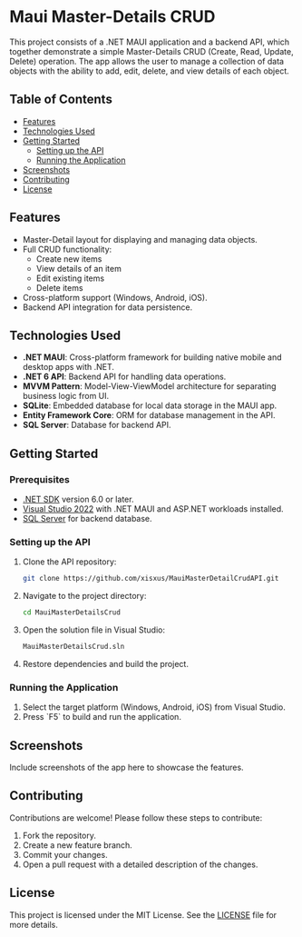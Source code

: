 # Maui Master-Details CRUD

This project consists of a .NET MAUI application and a backend API, which together demonstrate a simple Master-Details CRUD (Create, Read, Update, Delete) operation. The app allows the user to manage a collection of data objects with the ability to add, edit, delete, and view details of each object.

## Table of Contents
- [Features](#features)
- [Technologies Used](#technologies-used)
- [Getting Started](#getting-started)
  - [Setting up the API](#setting-up-the-api)
  - [Running the Application](#running-the-application)
- [Screenshots](#screenshots)
- [Contributing](#contributing)
- [License](#license)

## Features
- Master-Detail layout for displaying and managing data objects.
- Full CRUD functionality:
  - Create new items
  - View details of an item
  - Edit existing items
  - Delete items
- Cross-platform support (Windows, Android, iOS).
- Backend API integration for data persistence.

## Technologies Used
- **.NET MAUI**: Cross-platform framework for building native mobile and desktop apps with .NET.
- **.NET 6 API**: Backend API for handling data operations.
- **MVVM Pattern**: Model-View-ViewModel architecture for separating business logic from UI.
- **SQLite**: Embedded database for local data storage in the MAUI app.
- **Entity Framework Core**: ORM for database management in the API.
- **SQL Server**: Database for backend API.

## Getting Started

### Prerequisites
- [.NET SDK](https://dotnet.microsoft.com/download) version 6.0 or later.
- [Visual Studio 2022](https://visualstudio.microsoft.com/) with .NET MAUI and ASP.NET workloads installed.
- [SQL Server](https://www.microsoft.com/en-us/sql-server/sql-server-downloads) for backend database.

### Setting up the API

1. Clone the API repository:
   ```bash
   git clone https://github.com/xisxus/MauiMasterDetailCrudAPI.git
   ```

2. Navigate to the project directory:
   ```bash
   cd MauiMasterDetailsCrud
   ```

3. Open the solution file in Visual Studio:
   ```bash
   MauiMasterDetailsCrud.sln
   ```

4. Restore dependencies and build the project.

### Running the Application
1. Select the target platform (Windows, Android, iOS) from Visual Studio.
2. Press \`F5\` to build and run the application.

## Screenshots
Include screenshots of the app here to showcase the features.

## Contributing
Contributions are welcome! Please follow these steps to contribute:
1. Fork the repository.
2. Create a new feature branch.
3. Commit your changes.
4. Open a pull request with a detailed description of the changes.

## License
This project is licensed under the MIT License. See the [LICENSE](LICENSE) file for more details.
